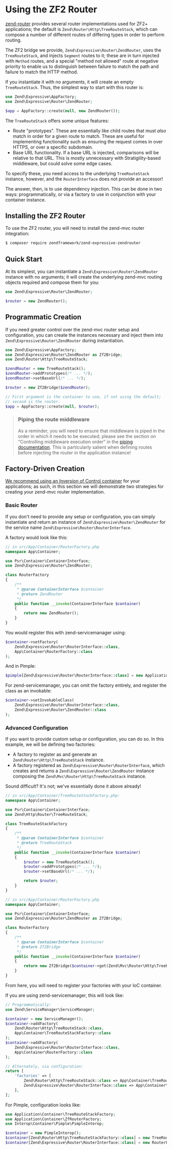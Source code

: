 # Using the ZF2 Router

[zend-router](https://docs.zendframework.com/zend-router/) provides several
router implementations used for ZF2+ applications; the default is
`Zend\Router\Http\TreeRouteStack`, which can compose a number of different
routes of differing types in order to perform routing.

The ZF2 bridge we provide, `Zend\Expressive\Router\ZendRouter`, uses the
`TreeRouteStack`, and injects `Segment` routes to it; these are in turn injected
with `Method` routes, and a special "method not allowed" route at negative
priority to enable us to distinguish between failure to match the path and
failure to match the HTTP method.

If you instantiate it with no arguments, it will create an empty
`TreeRouteStack`. Thus, the simplest way to start with this router is:

```php
use Zend\Expressive\AppFactory;
use Zend\Expressive\Router\ZendRouter;

$app = AppFactory::create(null, new ZendRouter());
```

The `TreeRouteStack` offers some unique features:

- Route "prototypes". These are essentially like child routes that must *also*
  match in order for a given route to match. These are useful for implementing
  functionality such as ensuring the request comes in over HTTPS, or over a
  specific subdomain.
- Base URL functionality. If a base URL is injected, comparisons will be
  relative to that URL. This is mostly unnecessary with Stratigility-based
  middleware, but could solve some edge cases.

To specify these, you need access to the underlying `TreeRouteStack`
instance, however, and the `RouterInterface` does not provide an accessor!

The answer, then, is to use dependency injection. This can be done in two ways:
programmatically, or via a factory to use in conjunction with your container
instance.

## Installing the ZF2 Router

To use the ZF2 router, you will need to install the zend-mvc router integration:

```bash
$ composer require zendframework/zend-expressive-zendrouter
```

## Quick Start

At its simplest, you can instantiate a `Zend\Expressive\Router\ZendRouter` instance
with no arguments; it will create the underlying zend-mvc routing objects
required and compose them for you:

```php
use Zend\Expressive\Router\ZendRouter;

$router = new ZendRouter();
```

## Programmatic Creation

If you need greater control over the zend-mvc router setup and configuration,
you can create the instances necessary and inject them into
`Zend\Expressive\Router\ZendRouter` during instantiation.

```php
use Zend\Expressive\AppFactory;
use Zend\Expressive\Router\ZendRouter as Zf2Bridge;
use Zend\Router\Http\TreeRouteStack;

$zendRouter = new TreeRouteStack();
$zendRouter->addPrototypes(/* ... */);
$zendRouter->setBaseUrl(/* ... */);

$router = new Zf2Bridge($zendRouter);

// First argument is the container to use, if not using the default;
// second is the router.
$app = AppFactory::create(null, $router);
```

> ### Piping the route middleware
>
> As a reminder, you will need to ensure that middleware is piped in the order
> in which it needs to be executed; please see the section on "Controlling
> middleware execution order" in the [piping documentation](piping.md). This is
> particularly salient when defining routes before injecting the router in the
> application instance!

## Factory-Driven Creation

[We recommend using an Inversion of Control container](../container/intro.md)
for your applications; as such, in this section we will demonstrate
two strategies for creating your zend-mvc router implementation.

### Basic Router

If you don't need to provide any setup or configuration, you can simply
instantiate and return an instance of `Zend\Expressive\Router\ZendRouter` for the
service name `Zend\Expressive\Router\RouterInterface`.

A factory would look like this:

```php
// in src/App/Container/RouterFactory.php
namespace App\Container;

use Psr\Container\ContainerInterface;
use Zend\Expressive\Router\ZendRouter;

class RouterFactory
{
    /**
     * @param ContainerInterface $container
     * @return ZendRouter
     */
    public function __invoke(ContainerInterface $container)
    {
        return new ZendRouter();
    }
}
```

You would register this with zend-servicemanager using:

```php
$container->setFactory(
    Zend\Expressive\Router\RouterInterface::class,
    App\Container\RouterFactory::class
);
```

And in Pimple:

```php
$pimple[Zend\Expressive\Router\RouterInterface::class] = new Application\Container\RouterFactory();
```

For zend-servicemanager, you can omit the factory entirely, and register the
class as an invokable:

```php
$container->setInvokableClass(
    Zend\Expressive\Router\RouterInterface::class,
    Zend\Expressive\Router\ZendRouter::class
);
```

### Advanced Configuration

If you want to provide custom setup or configuration, you can do so. In this
example, we will be defining two factories:

- A factory to register as and generate an `Zend\Router\Http\TreeRouteStack`
  instance.
- A factory registered as `Zend\Expressive\Router\RouterInterface`, which
  creates and returns a `Zend\Expressive\Router\ZendRouter` instance composing the
  `Zend\Mvc\Router\Http\TreeRouteStack` instance.

Sound difficult? It's not; we've essentially done it above already!

```php
// in src/App/Container/TreeRouteStackFactory.php:
namespace App\Container;

use Psr\Container\ContainerInterface;
use Zend\Http\Router\TreeRouteStack;

class TreeRouteStackFactory
{
    /**
     * @param ContainerInterface $container
     * @return TreeRouteStack
     */
    public function __invoke(ContainerInterface $container)
    {
        $router = new TreeRouteStack();
        $router->addPrototypes(/* ... */);
        $router->setBaseUrl(/* ... */);

        return $router;
    }
}

// in src/App/Container/RouterFactory.php
namespace App\Container;

use Psr\Container\ContainerInterface;
use Zend\Expressive\Router\ZendRouter as Zf2Bridge;

class RouterFactory
{
    /**
     * @param ContainerInterface $container
     * @return Zf2Bridge
     */
    public function __invoke(ContainerInterface $container)
    {
        return new Zf2Bridge($container->get(Zend\Mvc\Router\Http\TreeRouteStack::class));
    }
}
```

From here, you will need to register your factories with your IoC container.

If you are using zend-servicemanager, this will look like:

```php
// Programmatically:
use Zend\ServiceManager\ServiceManager;

$container = new ServiceManager();
$container->addFactory(
    Zend\Router\Http\TreeRouteStack::class,
    App\Container\TreeRouteStackFactory::class
);
$container->addFactory(
    Zend\Expressive\Router\RouterInterface::class,
    App\Container\RouterFactory::class
);

// Alternately, via configuration:
return [
    'factories' => [
        Zend\Router\Http\TreeRouteStack::class => App\Container\TreeRouteStackFactory::class,
        Zend\Expressive\Router\RouterInterface::class => App\Container\RouterFactory::class,
    ],
];
```

For Pimple, configuration looks like:

```php
use Application\Container\TreeRouteStackFactory;
use Application\Container\ZfRouterFactory;
use Interop\Container\Pimple\PimpleInterop;

$container = new PimpleInterop();
$container[Zend\Router\Http\TreeRouteStackFactory::class] = new TreeRouteStackFactory();
$container[Zend\Expressive\Router\RouterInterface::class] = new RouterFactory();
```
